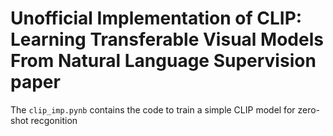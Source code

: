 # Unofficial Implementation of CLIP: Learning Transferable Visual Models From Natural Language Supervision paper

The ```clip_imp.pynb``` contains the code to train a simple CLIP model for zero-shot recgonition
